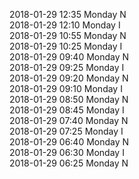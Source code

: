 2018-01-29 12:35 Monday  N  
2018-01-29 12:10 Monday  I  
2018-01-29 10:55 Monday  N  
2018-01-29 10:25 Monday  I  
2018-01-29 09:40 Monday  N  
2018-01-29 09:25 Monday  I  
2018-01-29 09:20 Monday  N  
2018-01-29 09:10 Monday  I  
2018-01-29 08:50 Monday  N  
2018-01-29 08:45 Monday  I  
2018-01-29 07:40 Monday  N  
2018-01-29 07:25 Monday  I  
2018-01-29 06:40 Monday  N  
2018-01-29 06:30 Monday  I  
2018-01-29 06:25 Monday  N  
